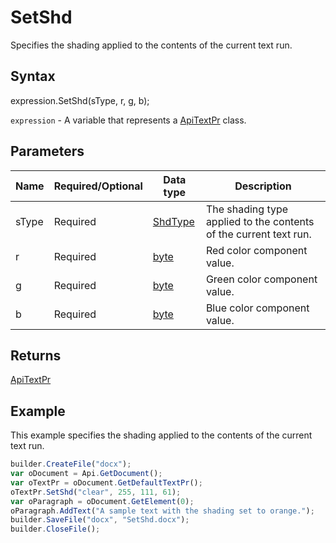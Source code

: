 # SetShd

Specifies the shading applied to the contents of the current text run.

## Syntax

expression.SetShd(sType, r, g, b);

`expression` - A variable that represents a [ApiTextPr](../ApiTextPr.md) class.

## Parameters

| **Name** | **Required/Optional** | **Data type** | **Description** |
| ------------- | ------------- | ------------- | ------------- |
| sType | Required | [ShdType](../../../Enumerations/ShdType.md) | The shading type applied to the contents of the current text run. |
| r | Required | [byte](../../../Enumerations/byte.md) | Red color component value. |
| g | Required | [byte](../../../Enumerations/byte.md) | Green color component value. |
| b | Required | [byte](../../../Enumerations/byte.md) | Blue color component value. |

## Returns

[ApiTextPr](../ApiTextPr.md)

## Example

This example specifies the shading applied to the contents of the current text run.

```javascript
builder.CreateFile("docx");
var oDocument = Api.GetDocument();
var oTextPr = oDocument.GetDefaultTextPr();
oTextPr.SetShd("clear", 255, 111, 61);
var oParagraph = oDocument.GetElement(0);
oParagraph.AddText("A sample text with the shading set to orange.");
builder.SaveFile("docx", "SetShd.docx");
builder.CloseFile();
```